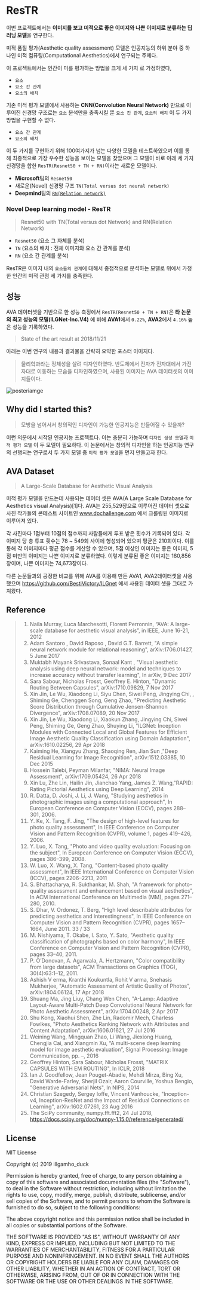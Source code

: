 # ResTR

이번 프로젝트에서는  **이미지를 보고 미적으로 좋은 이미지와 나쁜 이미지로 분류하는 딥러닝 모델**을 연구한다.

미적 품질 평가(Aesthetic quality assessment) 모델은 인공지능의 하위 분야 중 하나인 미적 컴퓨팅(Computational Aesthetics)에서 연구되는 주제다.

이 프로젝트에서는 인간이 미를 평가하는 방법을 크게 세 가지 로 가정하였다,
- `요소`
- `요소 간 관계`
- `요소의 배치`

기존 미적 평가 모델에서 사용하는 **CNN(Convolution Neural Network)** 만으로 이루어진 신경망 구조로는 `요소` 분석만을 충족시킬 뿐 `요소 간 관계`, `요소의 배치` 이 두 가지 방법을 구현할 수 없다. 

- `요소 간 관계`
- `요소의 배치`

이 두 가지를 구현하기 위해 100여가지가 넘는 다양한 모델을 테스트하였으며 이를 통해 최종적으로 가장 우수한 성능을 보이는 모델을 찾았으며 그 모델이 바로 아래 세 가지 신경망을 합한 `ResTR(Resnet50 + TN + RN)`이라는 새로운 모델이다.

- **Microsoft**팀의 `Resnet50`
- 새로운(Novel) 신경망 구조 `TN(Total versus dot neural network)`
- **Deepmind**팀의 [`RN(Relation network)`](https://arxiv.org/abs/1706.01427)

### Novel Deep learning model - ResTR
> Resnet50 with TN(Total versus dot Network) and RN(Relation Network)

- `Resnet50` (요소 그 자체를 분석)
- `TN` (요소의 배치 : 전체 이미지와 요소 간 관계를 분석)
- `RN` (요소 간 관계를 분석)

ResTR은 이미지 내의 `요소들의 관계`에 대해서 중점적으로 분석하는 모델로 위에서 가정한 인간의 미적 관점 세 가지를 충족한다.


## 성능
AVA 데이터셋을 기반으로 한 성능 측정에서 `ResTR(Resnet50 + TN + RN)`은 **타 논문의 최고 성능의 모델(ILGNet-Inc.V4)** 에 비해 **AVA1**에서 `0.22%`, **AVA2**에서 `4.16%` 높은 성능을 기록하였다. 
> State of the art result at 2018/11/21 

아래는 이번 연구의 내용과 결과물을 간략히 요약한 포스터 이미지다.
> 물리학과라는 정체성을 살려 디자인하였다. 반도체에서 전자가 전자대에서 가전자대로 이동하는 모습을 디자인하였으며, 사용된 이미지는 AVA 데이터셋의 이미지들이다.

![posteriamge](https://github.com/IllgamhoDuck/ResTR/blob/master/aesthetic.jpg)

## Why did I started this?
> 모방을 넘어서서 창의적인 디자인이 가능한 인공지능은 만들어질 수 있을까?

이런 의문에서 시작된 인공지능 프로젝트다. 이는 충분히 가능하며 `디자인 생성 모델`과 `미적 평가 모델` 이 두 모델이 필요하다. 이 논문에서는 창의적 디자인을 하는 인공지능 연구의 선행되는 연구로서 두 가지 모델 중 `미적 평가 모델`을 먼저 만들고자 한다.

## AVA Dataset
> A Large-Scale Database for Aesthetic Visual Analysis

미적 평가 모델을 만드는데 사용되는 데이터 셋은 AVA(A Large Scale Database for Aesthetics visual Analysis)[1]다. AVA는 255,529장으로 이루어진 데이터 셋으로 사진 작가들의 콘테스트 사이트인 www.dpchallenge.com 에서 크롤링된 이미지로 이루어져 있다.

각 사진마다 1점부터 10점의 점수까지 사람들에게 투표 받은 횟수가 기록되어 있다. 각 이미지 당 총 투표 횟수는 78 ~ 549회 사이에 형성되어 있으며 평균은 210회이다. 이를 통해 각 이미지마다 평균 점수를 계산할 수 있으며, 5점 이상인 이미지는 좋은 이미지, 5점 미만의 이미지는 나쁜 이미지로 분류하였다. 이렇게 분류된 좋은 이미지는 180,856장이며, 나쁜 이미지는 74,673장이다.

다른 논문들과의 공정한 비교를 위해 AVA를 이용해 만든 AVA1, AVA2데이터셋을 사용했으며 https://github.com/BestiVictory/ILGnet 에서 사용된 데이터 셋을 그대로 가져왔다.

## Reference
> 1. Naila Murray, Luca Marchesotti, Florent Perronnin, “AVA: A large-scale
database for aesthetic visual analysis”, in IEEE, June 16-21, 2012
> 2. Adam Santoro , David Raposo , David G.T. Barrett, "A simple neural network module for relational reasoning", arXiv:1706.01427, 5 June 2017
> 3. Muktabh Mayank Srivastava, Sonaal Kant , "Visual aesthetic analysis using deep neural network: model and techniques to increase accuracy without transfer learning",
In arXiv, 9 Dec 2017
> 4. Sara Sabour, Nicholas Frosst, Geoffrey E. Hinton, "Dynamic Routing Between Capsules", arXiv:1710.09829, 7 Nov 2017
> 5. Xin Jin, Le Wu, Xiaodong Li, Siyu Chen, Siwei Peng, Jingying Chi, , Shiming Ge, Chenggen Song, Geng Zhao, "Predicting Aesthetic Score Distribution through Cumulative Jensen-Shannon Divergence", arXiv:1708.07089, 20 Nov 2017
> 6. Xin Jin, Le Wu, Xiaodong Li, Xiaokun Zhang, Jingying Chi, Siwei Peng, Shiming Ge, Geng Zhao, Shuying Li, "ILGNet: Inception Modules with Connected Local and Global Features for Efficient Image Aesthetic Quality Classification using Domain Adaptation", arXiv:1610.02256, 29 Apr 2018
> 7. Kaiming He, Xiangyu Zhang, Shaoqing Ren, Jian Sun ,"Deep Residual Learning for Image Recognition", arXiv:1512.03385, 10 Dec 2015
> 8. Hossein Talebi, Peyman Milanfar, "NIMA: Neural Image Assessment", arXiv:1709.05424, 26 Apr 2018
> 9. Xin Lu, Zhe Lin, Hailin Jin, Jianchao Yang, James Z. Wang,"RAPID: Rating Pictorial Aesthetics using Deep Learning", 2014
> 10. R. Datta, D. Joshi, J. Li, J. Wang, "Studying aesthetics in photographic images using a computational approach", In European Conference on Computer Vision (ECCV), pages 288–301, 2006.
> 11. Y. Ke, X. Tang, F. Jing, "The design of high-level features for photo quality assessment", In IEEE Conference on Computer Vision and Pattern Recognition (CVPR), volume 1, pages 419–426, 2006.
> 12. Y. Luo, X. Tang, "Photo and video quality evaluation: Focusing on the subject", In European Conference on Computer Vision (ECCV), pages 386–399, 2008.
> 13. W. Luo, X. Wang, X. Tang, "Content-based photo quality assessment", In IEEE International Conference on Computer Vision (ICCV), pages 2206–2213, 2011
> 14. S. Bhattacharya, R. Sukthankar, M. Shah, "A framework for photo-quality assessment and enhancement based on visual aesthetics", In ACM International Conference on Multimedia (MM), pages 271–280, 2010.
> 15. S. Dhar, V. Ordonez, T. Berg, "High level describable attributes for predicting aesthetics and interestingness", In IEEE Conference on Computer Vision and Pattern Recognition (CVPR), pages 1657–1664, June 2011.
33 / 33
> 16. M. Nishiyama, T. Okabe, I. Sato, Y. Sato, "Aesthetic quality classification of photographs based on color harmony", In IEEE Conference on Computer Vision and Pattern Recognition (CVPR), pages 33–40, 2011.
> 17.  P. O’Donovan, A. Agarwala, A. Hertzmann, "Color compatibility from large datasets", ACM Transactions on Graphics (TOG), 30(4):63:1–12, 2011.
> 18. Ashish V erma, Kranthi Koukuntla, Rohit V arma, Snehasis Mukherjee, "Automatic Assessment of Artistic Quality of Photos", arXiv:1804.06124, 17 Apr 2018
> 19. Shuang Ma, Jing Liuy, Chang Wen Chen, "A-Lamp: Adaptive Layout-Aware Multi-Patch Deep Convolutional Neural Network for Photo Aesthetic Assessment", arXiv:1704.00248, 2 Apr 2017
> 20. Shu Kong, Xiaohui Shen, Zhe Lin, Radomir Mech, Charless Fowlkes, "Photo Aesthetics Ranking Network with Attributes and Content Adaptation", arXiv:1606.01621, 27 Jul 2016
> 21. Weining Wang, Mingquan Zhao, Li Wang, Jiexiong Huang, Chengjia Cai, and
Xiangmin Xu, “A multi-scene deep learning model for image aesthetic evaluation”,
Signal Processing: Image Communication, pp. –, 2016
> 22. Geoffrey Hinton, Sara Sabour, Nicholas Frosst, "MATRIX CAPSULES WITH EM ROUTING", In ICLR, 2018
> 23. Ian J. Goodfellow, Jean Pouget-Abadie, Mehdi Mirza, Bing Xu, David Warde-Farley, Sherjil Ozair, Aaron Courville, Yoshua Bengio, "Generative Adversarial Nets", In NIPS, 2014
> 24. Christian Szegedy, Sergey Ioffe, Vincent Vanhoucke, "Inception-v4, Inception-ResNet and the Impact of Residual Connections on Learning", arXiv:1602.07261, 23 Aug 2016
> 25. The SciPy community, numpy.fft.fft2, 24 Jul 2018, https://docs.scipy.org/doc/numpy-1.15.0/reference/generated/

## License
MIT License

Copyright (c) 2019 illgamho_duck

Permission is hereby granted, free of charge, to any person obtaining a copy of this software and associated documentation files (the "Software"), to deal in the Software without restriction, including without limitation the rights to use, copy, modify, merge, publish, distribute, sublicense, and/or sell copies of the Software, and to permit persons to whom the Software is furnished to do so, subject to the following conditions:

The above copyright notice and this permission notice shall be included in all copies or substantial portions of the Software.

THE SOFTWARE IS PROVIDED "AS IS", WITHOUT WARRANTY OF ANY KIND, EXPRESS OR IMPLIED, INCLUDING BUT NOT LIMITED TO THE WARRANTIES OF MERCHANTABILITY, FITNESS FOR A PARTICULAR PURPOSE AND NONINFRINGEMENT. IN NO EVENT SHALL THE AUTHORS OR COPYRIGHT HOLDERS BE LIABLE FOR ANY CLAIM, DAMAGES OR OTHER LIABILITY, WHETHER IN AN ACTION OF CONTRACT, TORT OR OTHERWISE, ARISING FROM, OUT OF OR IN CONNECTION WITH THE SOFTWARE OR THE USE OR OTHER DEALINGS IN THE SOFTWARE.